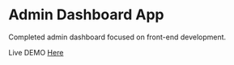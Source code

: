 # Admin Dashboard App
Completed admin dashboard focused on front-end development.

Live DEMO <a href="https://admin-dashboard-app-cupx.onrender.com/" target="_blank"> Here</a>
